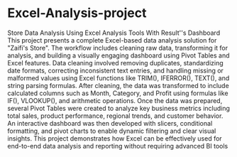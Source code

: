 # Excel-Analysis-project
Store Data Analysis Using Excel Analysis Tools With Result''s Dashboard
This project presents a complete Excel-based data analysis solution for "Zaifi's Store". The workflow includes cleaning raw data, transforming it for analysis, and building a visually engaging dashboard using Pivot Tables and Excel features. Data cleaning involved removing duplicates, standardizing date formats, correcting inconsistent text entries, and handling missing or malformed values using Excel functions like TRIM(), IFERROR(), TEXT(), and string parsing formulas. After cleaning, the data was transformed to include calculated columns such as Month, Category, and Profit using formulas like IF(), VLOOKUP(), and arithmetic operations. Once the data was prepared, several Pivot Tables were created to analyze key business metrics including total sales, product performance, regional trends, and customer behavior. An interactive dashboard was then developed with slicers, conditional formatting, and pivot charts to enable dynamic filtering and clear visual insights. This project demonstrates how Excel can be effectively used for end-to-end data analysis and reporting without requiring advanced BI tools
